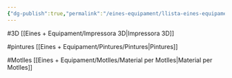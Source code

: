 ```yaml
---
{"dg-publish":true,"permalink":"/eines-equipament/llista-eines-equipament/"}
---
```


#3D
[[Eines + Equipament/Impressora 3D\|Impressora 3D]]

#pintures 
[[Eines + Equipament/Pintures/Pintures\|Pintures]]

#Motlles
[[Eines + Equipament/Motlles/Material per Motlles\|Material per Motlles]]
